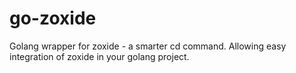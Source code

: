 # go-zoxide
Golang wrapper for zoxide - a smarter cd command. Allowing easy integration of zoxide in your golang project.
